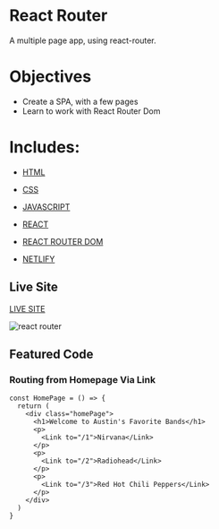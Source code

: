 # React Router

A  multiple page app, using react-router.

# Objectives

- Create a SPA, with a few pages
- Learn to work with React Router Dom

# Includes: 

- [HTML](https://developer.mozilla.org/en-US/docs/Web/HTML)
- [CSS](https://www.w3schools.com/css/)
- [JAVASCRIPT](https://developer.mozilla.org/en-US/docs/Web/JavaScript)

- [REACT](https://reactjs.org/docs/getting-started.html)
- [REACT ROUTER DOM](https://www.npmjs.com/package/react-router-dom)


- [NETLIFY](https://docs.netlify.com/?_ga=2.56383019.1272475466.1587169866-1421079835.1583768648)

## Live Site

[LIVE SITE](https://react-router-austinparvin.netlify.app/)

![react router](http://g.recordit.co/YCnCo9ALwk.gif)

## Featured Code

### Routing from Homepage Via Link 

```JSX
const HomePage = () => {
  return (
    <div class="homePage">
      <h1>Welcome to Austin's Favorite Bands</h1>
      <p>
        <Link to="/1">Nirvana</Link>
      </p>
      <p>
        <Link to="/2">Radiohead</Link>
      </p>
      <p>
        <Link to="/3">Red Hot Chili Peppers</Link>
      </p>
    </div>
  )
}
 ```
